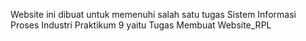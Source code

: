 Website ini dibuat untuk memenuhi salah satu tugas Sistem Informasi Proses Industri Praktikum 9 yaitu Tugas Membuat Website_RPL
